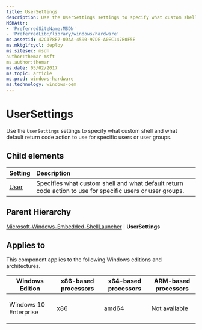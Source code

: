 ```yaml
---
title: UserSettings
description: Use the UserSettings settings to specify what custom shell and what default return code action to use for specific users or user groups.
MSHAttr:
- 'PreferredSiteName:MSDN'
- 'PreferredLib:/library/windows/hardware'
ms.assetid: 42C178E7-0DAA-4590-97DE-A0EC147B0F5E
ms.mktglfcycl: deploy
ms.sitesec: msdn
author:themar-msft
ms.author:themar
ms.date: 05/02/2017
ms.topic: article
ms.prod: windows-hardware
ms.technology: windows-oem
---
```

# UserSettings

Use the `UserSettings` settings to specify what custom shell and what default return code action to use for specific users or user groups.

## Child elements

| Setting                 | Description                                                                           |
|:------------------------|:--------------------------------------------------------------------------------------|
| [User](microsoft-windows-embedded-shelllauncher-usersettings-user.md) | Specifies what custom shell and what default return code action to use for specific users or user groups. |

## Parent Hierarchy

[Microsoft-Windows-Embedded-ShellLauncher](microsoft-windows-embedded-shelllauncher.md) | **UserSettings**

## Applies to

This component applies to the following Windows editions and architectures.

<table>
<colgroup>
<col width="25%" />
<col width="25%" />
<col width="25%" />
<col width="25%" />
</colgroup>
<thead>
<tr class="header">
<th>Windows Edition</th>
<th>x86-based processors</th>
<th>x64-based processors</th>
<th>ARM-based processors</th>
</tr>
</thead>
<tbody>
<tr class="odd">
<td><p>Windows 10 Enterprise</p></td>
<td><p>x86</p></td>
<td><p>amd64</p></td>
<td><p>Not available</p></td>
</tr>
</tbody>
</table>
